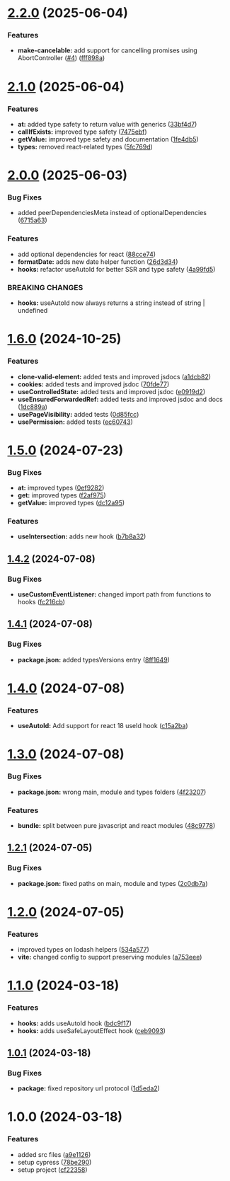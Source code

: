 # [2.2.0](https://github.com/feedzai/js-utilities/compare/v2.1.0...v2.2.0) (2025-06-04)


### Features

* **make-cancelable:** add support for cancelling promises using AbortController ([#4](https://github.com/feedzai/js-utilities/issues/4)) ([fff898a](https://github.com/feedzai/js-utilities/commit/fff898a45cc0f8d844fb22bc8fd5d6407bae03d8))

# [2.1.0](https://github.com/feedzai/js-utilities/compare/v2.0.0...v2.1.0) (2025-06-04)


### Features

* **at:** added type safety to return value with generics ([33bf4d7](https://github.com/feedzai/js-utilities/commit/33bf4d7cb5df8c785b75240bcfec63662ccccee6))
* **callIfExists:** improved type safety ([7475ebf](https://github.com/feedzai/js-utilities/commit/7475ebf7993f3478a6f3895d53645340082124c9))
* **getValue:** improved type safety and documentation ([1fe4db5](https://github.com/feedzai/js-utilities/commit/1fe4db53924db12a98cbbe6c2236d6366472cb5b))
* **types:** removed react-related types ([5fc769d](https://github.com/feedzai/js-utilities/commit/5fc769d1927cbd74c3035455189a975a4dd9ff02))

# [2.0.0](https://github.com/feedzai/js-utilities/compare/v1.6.0...v2.0.0) (2025-06-03)


### Bug Fixes

* added peerDependenciesMeta instead of optionalDependencies ([6715a63](https://github.com/feedzai/js-utilities/commit/6715a638cc278a49f7f8cb357be20859c5483c18))


### Features

* add optional dependencies for react ([88cce74](https://github.com/feedzai/js-utilities/commit/88cce7456a3eb3e4642da8cf99ee815398c23165))
* **formatDate:** adds new date helper function ([26d3d34](https://github.com/feedzai/js-utilities/commit/26d3d349288ebaca81311c4a3bb53dbe15bd13e6))
* **hooks:** refactor useAutoId for better SSR and type safety ([4a99fd5](https://github.com/feedzai/js-utilities/commit/4a99fd50e92f390a9edea83549c3e0f0a7c64fd5))


### BREAKING CHANGES

* **hooks:** useAutoId now always returns a string instead of string | undefined

# [1.6.0](https://github.com/feedzai/js-utilities/compare/v1.5.0...v1.6.0) (2024-10-25)


### Features

* **clone-valid-element:** added tests and improved jsdocs ([a1dcb82](https://github.com/feedzai/js-utilities/commit/a1dcb8278d532ee9ea122c0962629610b8db8edc))
* **cookies:** added tests and improved jsdoc ([70fde77](https://github.com/feedzai/js-utilities/commit/70fde77e1c6ed887d4cebba6fb5a71f0404193eb))
* **useControlledState:** added tests and improved jsdoc ([e0919d2](https://github.com/feedzai/js-utilities/commit/e0919d254a204b404369f0f9121dc58845d05f29))
* **useEnsuredForwardedRef:** added tests and improved jsdoc and docs ([1dc889a](https://github.com/feedzai/js-utilities/commit/1dc889a5f8673926685047c3bee8afabfa2e644d))
* **usePageVisibility:** added tests ([0d85fcc](https://github.com/feedzai/js-utilities/commit/0d85fcc388931583513304200862ec59f155a2cd))
* **usePermission:** added tests ([ec60743](https://github.com/feedzai/js-utilities/commit/ec60743905fc91c77d7d8bc208b01ce9d03026dd))

# [1.5.0](https://github.com/feedzai/js-utilities/compare/v1.4.2...v1.5.0) (2024-07-23)


### Bug Fixes

* **at:** improved types ([0ef9282](https://github.com/feedzai/js-utilities/commit/0ef92820632af28f81ce3fcdfffdbc0ee24eb604))
* **get:** improved types ([f2af975](https://github.com/feedzai/js-utilities/commit/f2af97560cb74f9a214bac1bda359a5004025147))
* **getValue:** improved types ([dc12a95](https://github.com/feedzai/js-utilities/commit/dc12a95e4eea1eacf92b78e404edf28c59c840cb))


### Features

* **useIntersection:** adds new hook ([b7b8a32](https://github.com/feedzai/js-utilities/commit/b7b8a32162f5b1877f4d9385f5ed50d07ec63745))

## [1.4.2](https://github.com/feedzai/js-utilities/compare/v1.4.1...v1.4.2) (2024-07-08)


### Bug Fixes

* **useCustomEventListener:** changed import path from functions to hooks ([fc216cb](https://github.com/feedzai/js-utilities/commit/fc216cb1bbdaaba9c4e9802a1934acd5865a164e))

## [1.4.1](https://github.com/feedzai/js-utilities/compare/v1.4.0...v1.4.1) (2024-07-08)


### Bug Fixes

* **package.json:** added typesVersions entry ([8ff1649](https://github.com/feedzai/js-utilities/commit/8ff164963c9d3acaf830fe36d39c10fcdfad52ad))

# [1.4.0](https://github.com/feedzai/js-utilities/compare/v1.3.0...v1.4.0) (2024-07-08)


### Features

* **useAutoId:** Add support for react 18 useId hook ([c15a2ba](https://github.com/feedzai/js-utilities/commit/c15a2ba6fa3b863776e7b8ac7c9c959bf05e1082))

# [1.3.0](https://github.com/feedzai/js-utilities/compare/v1.2.1...v1.3.0) (2024-07-08)


### Bug Fixes

* **package.json:** wrong main, module and types folders ([4f23207](https://github.com/feedzai/js-utilities/commit/4f23207b68462cfb6de00c2bb5ccf17d70f17e3b))


### Features

* **bundle:** split between pure javascript and react modules ([48c9778](https://github.com/feedzai/js-utilities/commit/48c9778a429c806ba542ed429d8103e3360ae403))

## [1.2.1](https://github.com/feedzai/js-utilities/compare/v1.2.0...v1.2.1) (2024-07-05)


### Bug Fixes

* **package.json:** fixed paths on main, module and types ([2c0db7a](https://github.com/feedzai/js-utilities/commit/2c0db7a6259aa459ba268a9bec1a88981de754ab))

# [1.2.0](https://github.com/feedzai/js-utilities/compare/v1.1.0...v1.2.0) (2024-07-05)


### Features

* improved types on lodash helpers ([534a577](https://github.com/feedzai/js-utilities/commit/534a577cfd5a33afc14ab3bb603ecd4ceac272a5))
* **vite:** changed config to support preserving modules ([a753eee](https://github.com/feedzai/js-utilities/commit/a753eee4cdc33181bee26db4b6f56709de5f67b3))

# [1.1.0](https://github.com/feedzai/js-utilities/compare/v1.0.1...v1.1.0) (2024-03-18)


### Features

* **hooks:** adds useAutoId hook ([bdc9f17](https://github.com/feedzai/js-utilities/commit/bdc9f171b617043080de613a6e868ac9b0fd9ffc))
* **hooks:** adds useSafeLayoutEffect hook ([ceb9093](https://github.com/feedzai/js-utilities/commit/ceb9093ad677cee83919dae9b30c42b8546a4048))

## [1.0.1](https://github.com/feedzai/js-utilities/compare/v1.0.0...v1.0.1) (2024-03-18)


### Bug Fixes

* **package:** fixed repository url protocol ([1d5eda2](https://github.com/feedzai/js-utilities/commit/1d5eda20b5951d3b9fc57b6830bbaa9a1f596ab3))

# 1.0.0 (2024-03-18)


### Features

* added src files ([a9e1126](https://github.com/feedzai/js-utilities/commit/a9e1126ff2380b7d8e3ffaabe205e91d0906b38d))
* setup cypress ([78be290](https://github.com/feedzai/js-utilities/commit/78be290c5cc690aa301a03b124b1d12ad635fcf5))
* setup project ([cf22358](https://github.com/feedzai/js-utilities/commit/cf22358fd9939de76dd8dfccfae822d51861652e))
